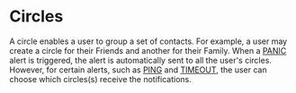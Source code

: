 # Circles
A circle enables a user to group a set of contacts. For example, a user may create a circle for their Friends and
another for their Family.  When a [PANIC](#alert-types) alert is triggered, the alert is automatically sent to all
the user's circles.  However, for certain alerts, such as [PING](#alert-types) and [TIMEOUT](#alert-types), the user
can choose which circles(s) receive the notifications.
